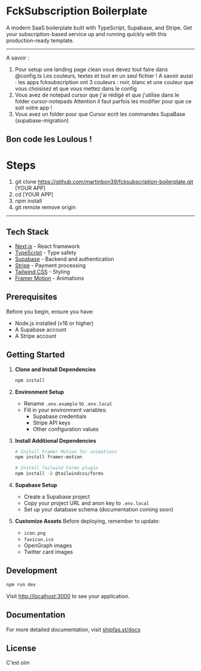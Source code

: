 # FckSubscription Boilerplate

A modern SaaS boilerplate built with TypeScript, Supabase, and Stripe. Get your subscription-based service up and running quickly with this production-ready template.

---
A savoir :

1. Pour setup une landing page clean vous devez tout faire dans @config.ts    Les couleurs, textes et tout en un seul fichier !
      A savoir aussi : les apps fcksubscription ont 3 couleurs : noir, blanc et une couleur que vous choisisez et que vous mettez dans le config 
2. Vous avez de notepad cursor que j'ai rédigé et que j'utilise dans le folder cursor-notepads    Attention il faut parfois les modifier pour que ce soit votre app ! 
3. Vous avez un folder pour que Cursor ecrit les commandes SupaBase (supabase-migration) 

Bon code les Loulous !
---

# Steps

1. git clone https://github.com/martinbon39/fcksubscription-boilerplate.git [YOUR APP]
2. cd [YOUR APP]
3. npm install
4. git remote remove origin

---
## Tech Stack

- [Next.js](https://nextjs.org/) - React framework
- [TypeScript](https://www.typescriptlang.org/) - Type safety
- [Supabase](https://supabase.com/) - Backend and authentication
- [Stripe](https://stripe.com/) - Payment processing
- [Tailwind CSS](https://tailwindcss.com/) - Styling
- [Framer Motion](https://www.framer.com/motion/) - Animations

## Prerequisites

Before you begin, ensure you have:
- Node.js installed (v16 or higher)
- A Supabase account
- A Stripe account

## Getting Started

1. **Clone and Install Dependencies**
   ```bash
   npm install
   ```

2. **Environment Setup**
   - Rename `.env.example` to `.env.local`
   - Fill in your environment variables:
     - Supabase credentials
     - Stripe API keys
     - Other configuration values

3. **Install Additional Dependencies**
   ```bash
   # Install Framer Motion for animations
   npm install framer-motion

   # Install Tailwind Forms plugin
   npm install -D @tailwindcss/forms
   ```

4. **Supabase Setup**
   - Create a Supabase project
   - Copy your project URL and anon key to `.env.local`
   - Set up your database schema (documentation coming soon)

5. **Customize Assets**
   Before deploying, remember to update:
   - `icon.png`
   - `favicon.ico`
   - OpenGraph images
   - Twitter card images

## Development

```bash
npm run dev
```

Visit [http://localhost:3000](http://localhost:3000) to see your application.

## Documentation

For more detailed documentation, visit [shipfas.st/docs](https://shipfas.st/docs)

## License

C'est oim

